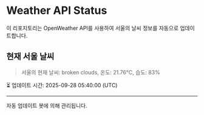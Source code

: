 
# Weather API Status

이 리포지토리는 OpenWeather API를 사용하여 서울의 날씨 정보를 자동으로 업데이트합니다.

## 현재 서울 날씨
> 서울의 현재 날씨: broken clouds, 온도: 21.76°C, 습도: 83%

⏳ 업데이트 시간: 2025-09-28 05:40:00 (UTC)

---
자동 업데이트 봇에 의해 관리됩니다.
